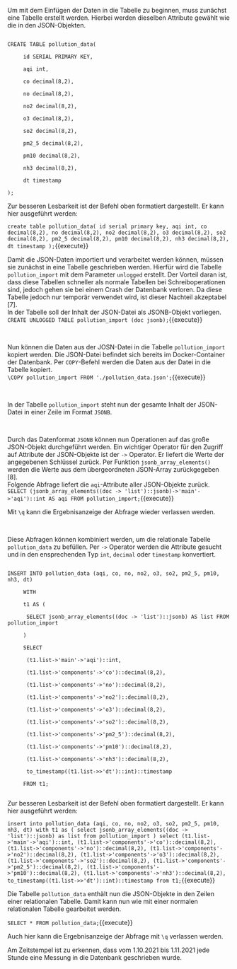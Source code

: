Um mit dem Einfügen der Daten in die Tabelle zu beginnen, muss zunächst eine Tabelle erstellt werden.
Hierbei werden dieselben Attribute gewählt wie die in den JSON-Objekten.

<code>
CREATE TABLE pollution_data(<br>
	&nbsp;id SERIAL PRIMARY KEY,<br>
	&nbsp;aqi int,<br>
	&nbsp;co decimal(8,2),<br>
	&nbsp;no decimal(8,2),<br>
	&nbsp;no2 decimal(8,2),<br>
	&nbsp;o3 decimal(8,2),<br>
	&nbsp;so2 decimal(8,2),<br>
	&nbsp;pm2_5 decimal(8,2),<br>
	&nbsp;pm10 decimal(8,2),<br>
	&nbsp;nh3 decimal(8,2),<br>
	&nbsp;dt timestamp<br>
);
</code>

Zur besseren Lesbarkeit ist der Befehl oben formatiert dargestellt.
Er kann hier ausgeführt werden:

`create table pollution_data( id serial primary key, aqi int, co decimal(8,2), no decimal(8,2), no2 decimal(8,2), o3 decimal(8,2), so2 decimal(8,2), pm2_5 decimal(8,2), pm10 decimal(8,2), nh3 decimal(8,2), dt timestamp );`{{execute}}

Damit die JSON-Daten importiert und verarbeitet werden können, müssen sie zunächst in eine Tabelle geschrieben werden.
Hierfür wird die Tabelle `pollution_import` mit dem Parameter `unlogged` erstellt.
Der Vorteil daran ist, dass diese Tabellen schneller als normale Tabellen bei Schreiboperationen sind, jedoch gehen sie bei einem Crash der Datenbank verloren.
Da diese Tabelle jedoch nur temporär verwendet wird, ist dieser Nachteil akzeptabel [7].<br>
In der Tabelle soll der Inhalt der JSON-Datei als JSONB-Objekt vorliegen.<br>
`CREATE UNLOGGED TABLE pollution_import (doc jsonb);`{{execute}}

<br>

Nun können die Daten aus der JOSN-Datei in die Tabelle `pollution_import` kopiert werden.
Die JSON-Datei befindet sich bereits im Docker-Container der Datenbank.
Per `COPY`-Befehl werden die Daten aus der Datei in die Tabelle kopiert.<br>
`\COPY pollution_import FROM './pollution_data.json';`{{execute}}

<br>

In der Tabelle `pollution_import` steht nun der gesamte Inhalt der JSON-Datei in einer Zeile im Format `JSONB`.<br>

<br>

Durch das Datenformat `JSONB` können nun Operationen auf das große JSON-Objekt durchgeführt werden.
Ein wichtiger Operator für den Zugriff auf Attribute der JSON-Objekte ist der `->` Operator.
Er liefert die Werte der angegebenen Schlüssel zurück.
Per Funktion `jsonb_array_elements()` werden die Werte aus dem übergeordneten JSON-Array zurückgegeben [8].<br>
Folgende Abfrage liefert die `aqi`-Attribute aller JSON-Objekte zurück.<br>
`SELECT (jsonb_array_elements((doc -> 'list')::jsonb)->'main'->'aqi')::int AS aqi FROM pollution_import;`{{execute}}

Mit `\q` kann die Ergebnisanzeige der Abfrage wieder verlassen werden.

<br>

Diese Abfragen können kombiniert werden, um die relationale Tabelle `pollution_data` zu befüllen.
Per `->` Operator werden die Attribute gesucht und in den ensprechenden Typ `int`, `decimal` oder `timestamp` konvertiert.<br>

<code>
INSERT INTO pollution_data (aqi, co, no, no2, o3, so2, pm2_5, pm10, nh3, dt)<br>
    &nbsp;WITH<br>
    &nbsp;t1 AS (<br>
    &nbsp;&nbsp;SELECT jsonb_array_elements((doc -> 'list')::jsonb) AS list FROM pollution_import<br>
    &nbsp;)<br>
    &nbsp;SELECT<br>
    &nbsp;&nbsp;(t1.list->'main'->'aqi')::int,<br>
    &nbsp;&nbsp;(t1.list->'components'->'co')::decimal(8,2),<br>
    &nbsp;&nbsp;(t1.list->'components'->'no')::decimal(8,2),<br>
    &nbsp;&nbsp;(t1.list->'components'->'no2')::decimal(8,2),<br>
    &nbsp;&nbsp;(t1.list->'components'->'o3')::decimal(8,2),<br>
    &nbsp;&nbsp;(t1.list->'components'->'so2')::decimal(8,2),<br>
    &nbsp;&nbsp;(t1.list->'components'->'pm2_5')::decimal(8,2),<br>
    &nbsp;&nbsp;(t1.list->'components'->'pm10')::decimal(8,2),<br>
    &nbsp;&nbsp;(t1.list->'components'->'nh3')::decimal(8,2),<br>
    &nbsp;&nbsp;to_timestamp((t1.list->>'dt')::int)::timestamp<br>
    &nbsp;FROM t1;<br>
</code>

Zur besseren Lesbarkeit ist der Befehl oben formatiert dargestellt.
Er kann hier ausgeführt werden:

`insert into pollution_data (aqi, co, no, no2, o3, so2, pm2_5, pm10, nh3, dt) with t1 as ( select jsonb_array_elements((doc -> 'list')::jsonb) as list from pollution_import ) select (t1.list->'main'->'aqi')::int, (t1.list->'components'->'co')::decimal(8,2), (t1.list->'components'->'no')::decimal(8,2), (t1.list->'components'->'no2')::decimal(8,2), (t1.list->'components'->'o3')::decimal(8,2), (t1.list->'components'->'so2')::decimal(8,2), (t1.list->'components'->'pm2_5')::decimal(8,2), (t1.list->'components'->'pm10')::decimal(8,2), (t1.list->'components'->'nh3')::decimal(8,2), to_timestamp((t1.list->>'dt')::int)::timestamp from t1;`{{execute}}

Die Tabelle `pollution_data` enthält nun die JSON-Objekte in den Zeilen einer relationalen Tabelle.
Damit kann nun wie mit einer normalen relationalen Tabelle gearbeitet werden.

`SELECT * FROM pollution_data;`{{execute}}

Auch hier kann die Ergebnisanzeige der Abfrage mit `\q` verlassen werden.

Am Zeitstempel ist zu erkennen, dass vom 1.10.2021 bis 1.11.2021 jede Stunde eine Messung in die Datenbank geschrieben wurde.
